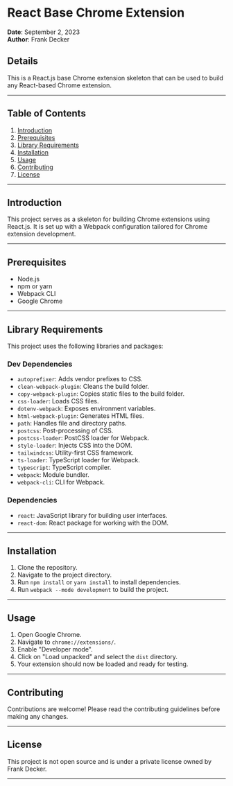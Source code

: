 # React Base Chrome Extension

**Date**: September 2, 2023  
**Author**: Frank Decker

## Details

This is a React.js base Chrome extension skeleton that can be used to build any React-based Chrome extension.

---

## Table of Contents

1. [Introduction](#introduction)
2. [Prerequisites](#prerequisites)
3. [Library Requirements](#library-requirements)
4. [Installation](#installation)
5. [Usage](#usage)
6. [Contributing](#contributing)
7. [License](#license)

---

## Introduction

This project serves as a skeleton for building Chrome extensions using React.js. It is set up with a Webpack configuration tailored for Chrome extension development.

---

## Prerequisites

- Node.js
- npm or yarn
- Webpack CLI
- Google Chrome

---

## Library Requirements

This project uses the following libraries and packages:

### Dev Dependencies

- `autoprefixer`: Adds vendor prefixes to CSS.
- `clean-webpack-plugin`: Cleans the build folder.
- `copy-webpack-plugin`: Copies static files to the build folder.
- `css-loader`: Loads CSS files.
- `dotenv-webpack`: Exposes environment variables.
- `html-webpack-plugin`: Generates HTML files.
- `path`: Handles file and directory paths.
- `postcss`: Post-processing of CSS.
- `postcss-loader`: PostCSS loader for Webpack.
- `style-loader`: Injects CSS into the DOM.
- `tailwindcss`: Utility-first CSS framework.
- `ts-loader`: TypeScript loader for Webpack.
- `typescript`: TypeScript compiler.
- `webpack`: Module bundler.
- `webpack-cli`: CLI for Webpack.

### Dependencies

- `react`: JavaScript library for building user interfaces.
- `react-dom`: React package for working with the DOM.

---

## Installation

1. Clone the repository.
2. Navigate to the project directory.
3. Run `npm install` or `yarn install` to install dependencies.
4. Run `webpack --mode development` to build the project.

---

## Usage

1. Open Google Chrome.
2. Navigate to `chrome://extensions/`.
3. Enable "Developer mode".
4. Click on "Load unpacked" and select the `dist` directory.
5. Your extension should now be loaded and ready for testing.

---

## Contributing

Contributions are welcome! Please read the contributing guidelines before making any changes.

---

## License

This project is not open source and is under a private license owned by Frank Decker.

---
